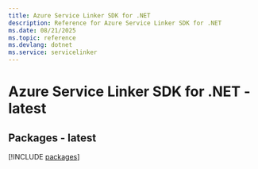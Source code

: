 ```yaml
---
title: Azure Service Linker SDK for .NET
description: Reference for Azure Service Linker SDK for .NET
ms.date: 08/21/2025
ms.topic: reference
ms.devlang: dotnet
ms.service: servicelinker
---
```

# Azure Service Linker SDK for .NET - latest
## Packages - latest
[!INCLUDE [packages](service-linker-index.md)]